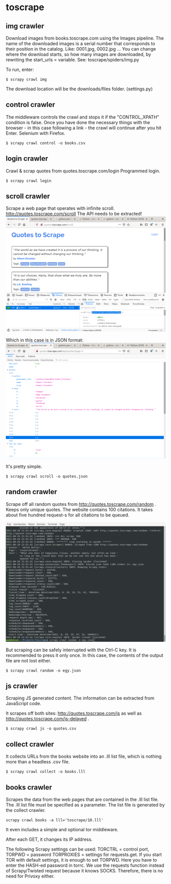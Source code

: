 # toscrape

## img crawler

Download images from books.toscrape.com using the Images pipeline.
The name of the downloaded images is a serial number that corresponds to their position in the catalog. Like: 0001.jpg, 0002.jpg ...
You can change where the download starts, so how many images are downloaded, by rewriting the start_urls = variable. See: toscrape/spiders/img.py

To run, enter:


```
$ scrapy crawl img
```

The download location will be the downloads/files folder. (settings.py)

## control crawler

The middleware controls the crawl and stops it if the "CONTROL_XPATH" condition is false. Once you have done the necessary things with the browser - in this case following a link - the crawl will continue after you hit Enter. Selenium with Firefox.

```
$ scrapy crawl control -o books.csv
```

## login crawler

Crawl & scrap quotes from quotes.toscrape.com/login
Programmed login.

```
$ scrapy crawl login
```

## scroll crawler

Scrape a web page that operates with infinite scroll. http://quotes.toscrape.com/scroll
The API needs to be extracted! 
![Screenshot](toscrape/inspector.png)

Which in this case is in JSON format: 
![Screenshot](toscrape/json.png)

It's pretty simple.

```
$ scrapy crawl scroll -o quotes.json
```

## random crawler



Scrape off all random quotes from http://quotes.toscrape.com/random . Keeps only unique quotes. The website contains 100 citations. It takes about five hundred request-s for all citations to be queued. 

![Screenshot](toscrape/random.png)

But scraping can be safely interrupted with the Ctrl-C key. It is recommended to press it only once. In this case, the contents of the output file are not lost either.

```
$ scrapy crawl random -o egy.json
```

## js crawler

Scraping JS generated content. The information can be extracted from JavaScript code.

It scrapes off both sites: http://quotes.toscrape.com/js as well as http://quotes.toscrape.com/js-delayed .

```
$ scrapy crawl js -o quotes.csv
```

## collect crawler

It collects URLs from the books website into an .lll list file, which is nothing more than a headless .csv file.

```
$ scrapy crawl collect -o books.lll
```


## books crawler

Scrapes the data from the web pages that are contained in the .lll list file. The .lll list file must be specified as a parameter. The list file is generated by the collect crawler. 

```
scrapy crawl books -a lll='toscrape/10.lll' 

```

It even includes a simple and optional tor middleware. 

After each GET, it changes its IP address.

The following Scrapy settings can be used: TORCTRL = control port, TORPWD = password TORPROXIES = settings for requests.get.
If you start TOR with default settings, it is enough to set TORPWD. Here you have to enter the HASH-ed password in torrc.
We use the requests function instead of Scrapy/Twisted request because it knows SOCKS. Therefore, there is no need for Privoxy either.


